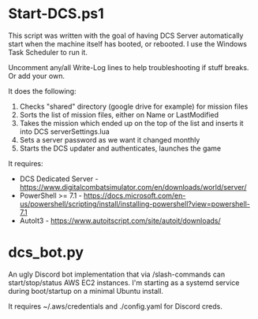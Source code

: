 # Start-DCS.ps1

This script was written with the goal of having DCS Server automatically start when
the machine itself has booted, or rebooted. I use the Windows Task Scheduler to run it.

Uncomment any/all Write-Log lines to help troubleshooting if stuff breaks. Or add your own.

It does the following:
1) Checks "shared" directory (google drive for example) for mission files
2) Sorts the list of mission files, either on Name or LastModified
3) Takes the mission which ended up on the top of the list and inserts it into DCS serverSettings.lua
4) Sets a server password as we want it changed monthly
5) Starts the DCS updater and authenticates, launches the game

It requires:
- DCS Dedicated Server - https://www.digitalcombatsimulator.com/en/downloads/world/server/
- PowerShell >= 7.1 - https://docs.microsoft.com/en-us/powershell/scripting/install/installing-powershell?view=powershell-7.1
- AutoIt3 - https://www.autoitscript.com/site/autoit/downloads/

# dcs_bot.py

An ugly Discord bot implementation that via /slash-commands can start/stop/status AWS EC2 instances.
I'm starting as a systemd service during boot/startup on a minimal Ubuntu install. 

It requires ~/.aws/credentials and ./config.yaml for Discord creds.

